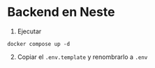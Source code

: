 # Backend en Neste

1. Ejecutar

```
docker compose up -d
```

2. Copiar el `.env.template` y renombrarlo a `.env`
